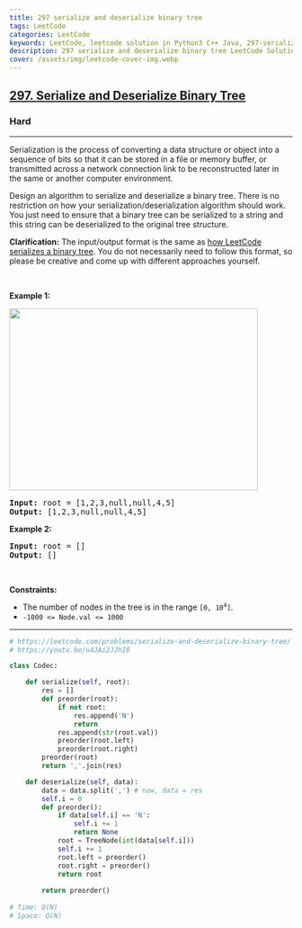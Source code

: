 ```yaml
---
title: 297 serialize and deserialize binary tree
tags: LeetCode
categories: LeetCode
keywords: LeetCode, leetcode solution in Python3 C++ Java, 297-serialize-and-deserialize-binary-tree solution
description: 297 serialize and deserialize binary tree LeetCode Solution Explained
cover: /assets/img/leetcode-cover-img.webp
---
```





<h2><a href="https://leetcode.com/problems/serialize-and-deserialize-binary-tree/">297. Serialize and Deserialize Binary Tree</a></h2><h3>Hard</h3><hr><div><p>Serialization is the process of converting a data structure or object into a sequence of bits so that it can be stored in a file or memory buffer, or transmitted across a network connection link to be reconstructed later in the same or another computer environment.</p>

<p>Design an algorithm to serialize and deserialize a binary tree. There is no restriction on how your serialization/deserialization algorithm should work. You just need to ensure that a binary tree can be serialized to a string and this string can be deserialized to the original tree structure.</p>

<p><strong>Clarification:</strong> The input/output format is the same as <a href="/faq/#binary-tree" target="_blank">how LeetCode serializes a binary tree</a>. You do not necessarily need to follow this format, so please be creative and come up with different approaches yourself.</p>

<p>&nbsp;</p>
<p><strong>Example 1:</strong></p>
<img alt="" src="https://assets.leetcode.com/uploads/2020/09/15/serdeser.jpg" style="width: 442px; height: 324px;">
<pre><strong>Input:</strong> root = [1,2,3,null,null,4,5]
<strong>Output:</strong> [1,2,3,null,null,4,5]
</pre>

<p><strong>Example 2:</strong></p>

<pre><strong>Input:</strong> root = []
<strong>Output:</strong> []
</pre>

<p>&nbsp;</p>
<p><strong>Constraints:</strong></p>

<ul>
	<li>The number of nodes in the tree is in the range <code>[0, 10<sup>4</sup>]</code>.</li>
	<li><code>-1000 &lt;= Node.val &lt;= 1000</code></li>
</ul>
</div>

---




```python
# https://leetcode.com/problems/serialize-and-deserialize-binary-tree/
# https://youtu.be/u4JAi2JJhI8

class Codec:

    def serialize(self, root):
        res = []
        def preorder(root):
            if not root:
                res.append('N')
                return
            res.append(str(root.val))
            preorder(root.left)
            preorder(root.right)
        preorder(root)
        return ','.join(res)

    def deserialize(self, data):
        data = data.split(',') # now, data = res
        self.i = 0
        def preorder():
            if data[self.i] == 'N':
                self.i += 1
                return None
            root = TreeNode(int(data[self.i]))
            self.i += 1
            root.left = preorder()
            root.right = preorder()
            return root
        
        return preorder()
    
# Time: O(N)
# Space: O(N)
```
